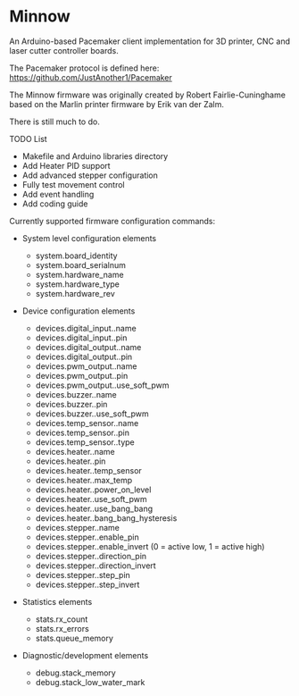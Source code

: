 Minnow
======

An Arduino-based Pacemaker client implementation for 3D printer, CNC and laser cutter controller boards.

The Pacemaker protocol is defined here: https://github.com/JustAnother1/Pacemaker

The Minnow firmware was originally created by Robert Fairlie-Cuninghame based on the Marlin printer firmware by Erik van der Zalm.

There is still much to do. 

TODO List 
- Makefile and Arduino libraries directory
- Add Heater PID support
- Add advanced stepper configuration
- Fully test movement control
- Add event handling
- Add coding guide

Currently supported firmware configuration commands:

* System level configuration elements
  - system.board_identity
  - system.board_serialnum
  - system.hardware_name
  - system.hardware_type
  - system.hardware_rev
  
* Device configuration elements
  - devices.digital_input.<device number>.name
  - devices.digital_input.<device number>.pin
  - devices.digital_output.<device number>.name
  - devices.digital_output.<device number>.pin
  - devices.pwm_output.<device number>.name
  - devices.pwm_output.<device number>.pin
  - devices.pwm_output.<device number>.use_soft_pwm
  - devices.buzzer.<device number>.name
  - devices.buzzer.<device number>.pin
  - devices.buzzer.<device number>.use_soft_pwm
  - devices.temp_sensor.<device number>.name
  - devices.temp_sensor.<device number>.pin
  - devices.temp_sensor.<device number>.type
  - devices.heater.<device number>.name
  - devices.heater.<device number>.pin
  - devices.heater.<device number>.temp_sensor
  - devices.heater.<device number>.max_temp
  - devices.heater.<device number>.power_on_level
  - devices.heater.<device number>.use_soft_pwm
  - devices.heater.<device number>.use_bang_bang
  - devices.heater.<device number>.bang_bang_hysteresis
  - devices.stepper.<device number>.name
  - devices.stepper.<device number>.enable_pin
  - devices.stepper.<device number>.enable_invert (0 = active low, 1 = active high)
  - devices.stepper.<device number>.direction_pin
  - devices.stepper.<device number>.direction_invert 
  - devices.stepper.<device number>.step_pin
  - devices.stepper.<device number>.step_invert 
  
* Statistics elements
  - stats.rx_count
  - stats.rx_errors
  - stats.queue_memory
  
* Diagnostic/development elements
  - debug.stack_memory
  - debug.stack_low_water_mark
  


